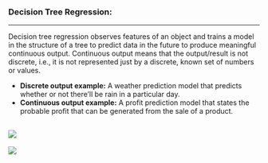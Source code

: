 ### Decision Tree Regression:
------------------------
Decision tree regression observes features of an object and trains a model in the structure of a tree to predict data in the future to produce meaningful continuous output. Continuous output means that the output/result is not discrete, i.e., it is not represented just by a discrete, known set of numbers or values.

* **Discrete output example:** A weather prediction model that predicts whether or not there’ll be rain in a particular day.
* **Continuous output example:** A profit prediction model that states the probable profit that can be generated from the sale of a product.

![](https://lh3.googleusercontent.com/-JIc_oapwzkI/Xv1iLZiuX5I/AAAAAAAAo2Y/yIgel5iJJEY91tU6jfFflCfbnXBZA7iYACK8BGAsYHg/s0/2020-07-01.png)
---

![](https://lh3.googleusercontent.com/-qhK20n0CPpM/Xv1hDHsfU7I/AAAAAAAAo2E/auIzeo8vhWAJ7Zx9FxUcgRuFsYfoKANZACK8BGAsYHg/s0/Decision%2BTree%2BRegression.png)



